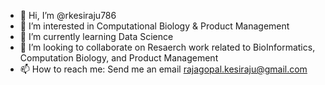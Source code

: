 - 👋 Hi, I’m @rkesiraju786
- 👀 I’m interested in Computational Biology & Product Management
- 🌱 I’m currently learning Data Science
- 💞️ I’m looking to collaborate on Resaerch work related to BioInformatics, Computation Biology, and Product Management
- 📫 How to reach me: Send me an email rajagopal.kesiraju@gmail.com

<!---
rkesiraju786/rkesiraju786 is a ✨ special ✨ repository because its `README.md` (this file) appears on your GitHub profile.
You can click the Preview link to take a look at your changes.
--->

